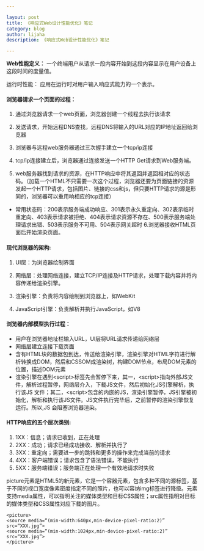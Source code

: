 ```yaml
---

layout: post
title: 《响应式Web设计性能优化》笔记
category: blog
author: lijaha
description: 《响应式Web设计性能优化》笔记

---
```


**Web性能定义：** 一个终端用户从请求一段内容开始到这段内容显示在用户设备上这段时间的度量值。

运行时性能： 应用在运行时对用户输入响应式能力的一个表示。

#### 浏览器请求一个页面的过程：

1. 通过浏览器请求一个web页面，浏览器创建一个线程去执行该请求

2. 发送请求，开始远程DNS查找，远程DNS将输入的URL对应的IP地址返回给浏览器

3. 浏览器与远程web服务器通过三次握手建立一个tcp/ip连接

4. tcp/ip连接建立后，浏览器通过连接发送一个HTTP Get请求到Web服务端。

5. web服务器找到请求的资源，在HTTP响应中将其返回并返回相对应的状态码。（加载一个HTML不只需要一次这个过程，浏览器还要为页面链接的资源发起一个HTTP请求，包括图片、链接的css和js，但只要HTTP请求的源是形同的，浏览器可以重用响相应的tcp连接）

* 常用状态码：200表示服务端成功响应、301表示永久重定向、302表示临时重定向、403表示请求被拒绝、404表示请求资源不存在、500表示服务端处理请求出错、503表示服务不可用、504表示网关超时
6.浏览器接收HTML页面后开始渲染页面。

#### 现代浏览器的架构:
1. UI层：为浏览器绘制界面

2. 网络层：处理网络连接，建立TCP/IP连接及HTTP请求，处理下载内容并将内容传递给渲染引擎。

3. 渲染引擎：负责将内容绘制到浏览器上，如WebKit

4. JavaScript引擎：负责解析并执行JavaScript，如V8

#### 浏览器内部模型执行过程：

* 用户在浏览器地址栏输入URL，UI层将URL请求传递给网络层
* 网络层建立连接下载页面
* 含有HTML块的数据包到达，传送给渲染引擎，渲染引擎对HTML字符进行解析转换成DOM，然后和CSSOM成渲染树，构建DOM节点，布局DOM元素的位置，描述DOM元素
* 渲染引擎在遇到\<script\>标签先会暂停下来，其一，\<script\>指向外部JS文件，解析过程暂停，网络层介入，下载JS文件，然后初始化JS引擎解析，执行该JS 文件；其二，\<script\>包含的内嵌的JS，渲染引擎暂停，JS引擎被初始化，解析和执行该JS文件。JS文件执行完毕后，之前暂停的渲染引擎恢复运行。所以,JS 会阻塞浏览器渲染。

#### HTTP响应的五个层次类别:

1. 1XX：信息；请求已收到，正在处理
2. 2XX：成功；请求已经成功接收、解析并执行了
3. 3XX：重定向；需要进一步的跳转和更多的操作来完成当前的请求
4. 4XX：客户端错误；请求包含了语法错误，不能执行
5. 5XX：服务端错误；服务端正在处理一个有效地请求时失败

picture元素是HTML5的新元素，它是一个容器元素，包含多种不同的源标签，基于不同的视口宽度像素密度指定不同的照片，也可以容纳img标签进行降级。<source>元素支持media属性，可以指明关注的媒体类型和目标CSS属性；src属性指明对目标的媒体类型和CSS属性对应下载的图片。


    <picture>
    <source media=“(min-width:640px,min-device-pixel-ratio:2)” src=“XXX.jpg”>
    <source media=“(min-width:1024px,min-device-pixel-ratio:2)” src=“XXX.jpg”>
    </picture>
